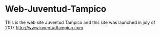 # Web-Juventud-Tampico
This is the web site Juventud Tampico and this site was launched in july of 2017  http://www.juventudtampico.com
